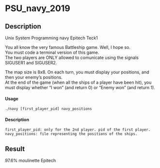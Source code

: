 # PSU_navy_2019

## Description
Unix System Programming navy Epitech Teck1

You all know the very famous Battleship game. Well, I hope
so.  
You must code a terminal version of this game.  
The two players are ONLY allowed to comunicate using the signals SIGUSER1 and SIGUSER2.

The map size is 8x8. On each turn, you must display your positions, and then your enemy’s positions.  
At the end of the game (when all the ships of a player have been hit),
you must display whether “I won” (and return 0) or “Enemy won” (and return 1).  

#### Usage
    ./navy [first_player_pid] navy_positions

#### Description
    first_player_pid: only for the 2nd player. pid of the first player.
    navy_positions: file representing the positions of the ships.

## Result
97.6% moulinette Epitech
